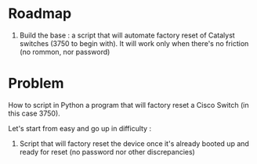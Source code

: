 # Roadmap

1. Build the base : a script that will automate factory reset of Catalyst switches (3750 to begin with). It will work only when there's no friction (no rommon, nor password)

# Problem

How to script in Python a program that will factory reset a Cisco Switch (in this case 3750).

Let's start from easy and go up in difficulty :

1. Script that will factory reset the device once it's already booted up and ready for reset (no password nor other discrepancies)